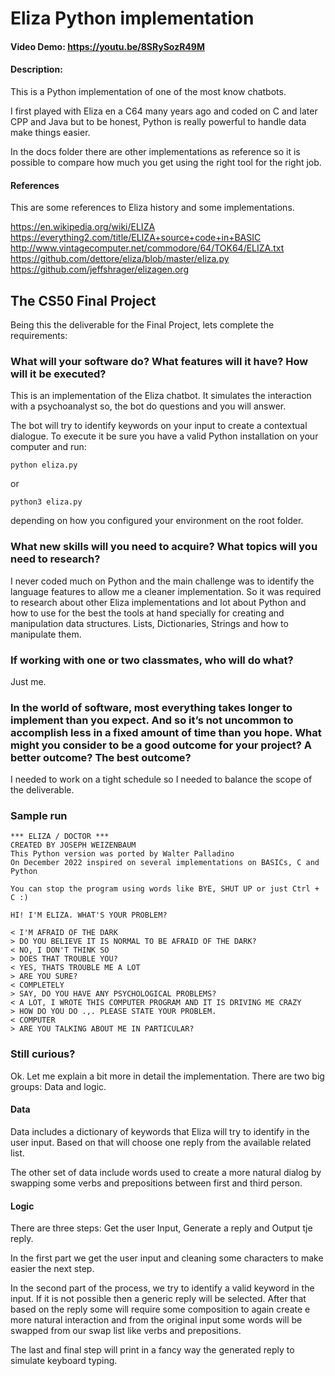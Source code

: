 # Eliza Python implementation
#### Video Demo:  https://youtu.be/8SRySozR49M

#### Description:
This is a Python implementation of one of the most know chatbots.

I first played with Eliza en a C64 many years ago and coded on C and later CPP and Java but to be honest, Python is really powerful to handle data make things easier.

In the docs folder there are other implementations as reference so it is possible to compare how much you get using the right tool for the right job.


#### References

This are some references to Eliza history and some implementations.

https://en.wikipedia.org/wiki/ELIZA
https://everything2.com/title/ELIZA+source+code+in+BASIC
http://www.vintagecomputer.net/commodore/64/TOK64/ELIZA.txt
https://github.com/dettore/eliza/blob/master/eliza.py
https://github.com/jeffshrager/elizagen.org

## The CS50 Final Project

Being this the deliverable for the Final Project, lets complete the requirements:

### What will your software do? What features will it have? How will it be executed?

This is an implementation of the Eliza chatbot. It simulates the interaction with a psychoanalyst so, the bot do questions and you will answer.

The bot will try to identify keywords on your input to create a contextual dialogue.
To execute it be sure you have a valid Python installation on your computer and run:

`python eliza.py`

or

`python3 eliza.py`

depending on how you configured your environment on the root folder.


### What new skills will you need to acquire? What topics will you need to research?

I never coded much on Python and the main challenge was to identify the language features to allow me a cleaner implementation.
So it was required to research about other Eliza implementations and lot about Python and how to use for the best the tools at hand specially for creating and manipulation data structures. Lists, Dictionaries, Strings and how to manipulate them.




### If working with one or two classmates, who will do what?

Just me.


### In the world of software, most everything takes longer to implement than you expect. And so it’s not uncommon to accomplish less in a fixed amount of time than you hope. What might you consider to be a good outcome for your project? A better outcome? The best outcome?

I needed to work on a tight schedule so I needed to balance the scope of the deliverable.



### Sample run

~~~~
*** ELIZA / DOCTOR ***
CREATED BY JOSEPH WEIZENBAUM
This Python version was ported by Walter Palladino
On December 2022 inspired on several implementations on BASICs, C and Python

You can stop the program using words like BYE, SHUT UP or just Ctrl + C :)

HI! I'M ELIZA. WHAT'S YOUR PROBLEM?

< I'M AFRAID OF THE DARK
> DO YOU BELIEVE IT IS NORMAL TO BE AFRAID OF THE DARK?
< NO, I DON'T THINK SO
> DOES THAT TROUBLE YOU?
< YES, THATS TROUBLE ME A LOT
> ARE YOU SURE?
< COMPLETELY     
> SAY, DO YOU HAVE ANY PSYCHOLOGICAL PROBLEMS?
< A LOT, I WROTE THIS COMPUTER PROGRAM AND IT IS DRIVING ME CRAZY
> HOW DO YOU DO .,. PLEASE STATE YOUR PROBLEM.
< COMPUTER
> ARE YOU TALKING ABOUT ME IN PARTICULAR?
~~~~





### Still curious?

Ok. Let me explain a bit more in detail the implementation.
There are two big groups: Data and logic.

#### Data
Data includes a dictionary of keywords that Eliza will try to identify in the user input.
Based on that will choose one reply from the available related list.

The other set of data include words used to create a more natural dialog by swapping some verbs and prepositions between first and third person.


#### Logic
There are three steps: Get the user Input, Generate a reply and Output tje reply.

In the first part we get the user input and cleaning some characters to make easier the next step.

In the second part of the process, we try to identify a valid keyword in the input. If it is not possible then a generic reply will be selected.
After that based on the reply some will require some composition to again create e more natural interaction and from the original input some words will be swapped from our swap list like verbs and prepositions.

The last and final step will print in a fancy way the generated reply to simulate keyboard typing.
